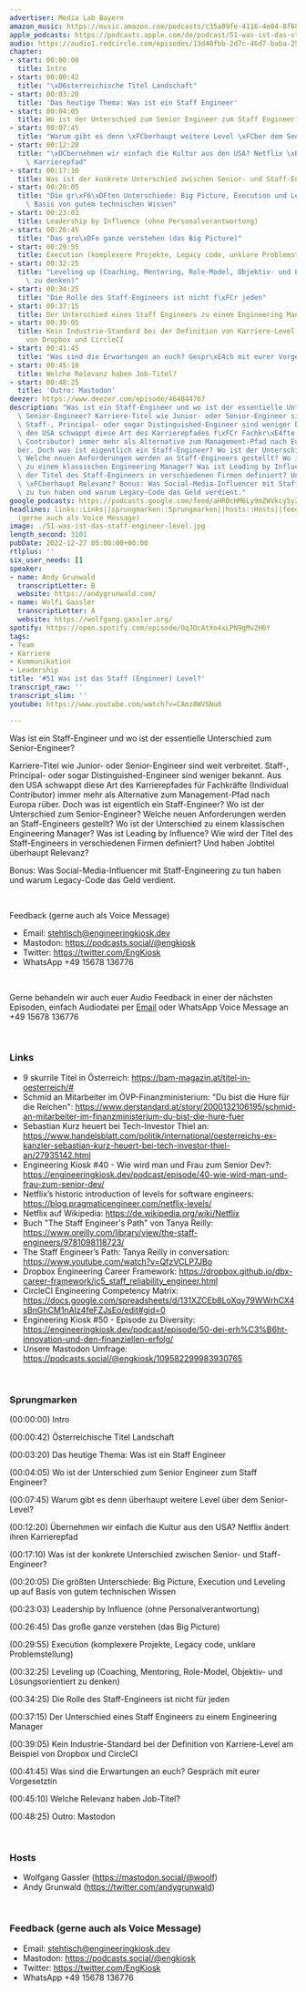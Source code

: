 ```yaml
---
advertiser: Media Lab Bayern
amazon_music: https://music.amazon.com/podcasts/c35a09fe-4116-4e04-8f68-77d61b112e46/episodes/0fe56a3a-b9c0-4200-9406-87cf5a87baa6/engineering-kiosk-51-was-ist-das-staff-engineer-level
apple_podcasts: https://podcasts.apple.com/de/podcast/51-was-ist-das-staff-engineer-level/id1603082924?i=1000591357705
audio: https://audio1.redcircle.com/episodes/13d40fbb-2d7c-46d7-baba-25514ecd6dc6/stream.mp3
chapter:
- start: 00:00:00
  title: Intro
- start: 00:00:42
  title: "\xD6sterreichische Titel Landschaft"
- start: 00:03:20
  title: 'Das heutige Thema: Was ist ein Staff Engineer'
- start: 00:04:05
  title: Wo ist der Unterschied zum Senior Engineer zum Staff Engineer?
- start: 00:07:45
  title: "Warum gibt es denn \xFCberhaupt weitere Level \xFCber dem Senior-Level?"
- start: 00:12:20
  title: "\xDCbernehmen wir einfach die Kultur aus den USA? Netflix \xE4ndert ihren\
    \ Karrierepfad"
- start: 00:17:10
  title: Was ist der konkrete Unterschied zwischen Senior- und Staff-Engineer?
- start: 00:20:05
  title: "Die gr\xF6\xDFten Unterschiede: Big Picture, Execution und Leveling up auf\
    \ Basis von gutem technischen Wissen"
- start: 00:23:03
  title: Leadership by Influence (ohne Personalverantwortung)
- start: 00:26:45
  title: "Das gro\xDFe ganze verstehen (das Big Picture)"
- start: 00:29:55
  title: Execution (komplexere Projekte, Legacy code, unklare Problemstellung)
- start: 00:32:25
  title: "Leveling up (Coaching, Mentoring, Role-Model, Objektiv- und L\xF6sungsorientiert\
    \ zu denken)"
- start: 00:34:25
  title: "Die Rolle des Staff-Engineers ist nicht f\xFCr jeden"
- start: 00:37:15
  title: Der Unterschied eines Staff Engineers zu einem Engineering Manager
- start: 00:39:05
  title: Kein Industrie-Standard bei der Definition von Karriere-Level am Beispiel
    von Dropbox und CircleCI
- start: 00:41:45
  title: "Was sind die Erwartungen an euch? Gespr\xE4ch mit eurer Vorgesetztin"
- start: 00:45:10
  title: Welche Relevanz haben Job-Titel?
- start: 00:48:25
  title: 'Outro: Mastodon'
deezer: https://www.deezer.com/episode/464844767
description: "Was ist ein Staff-Engineer und wo ist der essentielle Unterschied zum\
  \ Senior-Engineer? Karriere-Titel wie Junior- oder Senior-Engineer sind weit verbreitet.\
  \ Staff-, Principal- oder sogar Distinguished-Engineer sind weniger bekannt. Aus\
  \ den USA schwappt diese Art des Karrierepfades f\xFCr Fachkr\xE4fte (Individual\
  \ Contributor) immer mehr als Alternative zum Management-Pfad nach Europa r\xFC\
  ber. Doch was ist eigentlich ein Staff-Engineer? Wo ist der Unterschied zum Senior-Engineer?\
  \ Welche neuen Anforderungen werden an Staff-Engineers gestellt? Wo ist der Unterschied\
  \ zu einem klassischen Engineering Manager? Was ist Leading by Influence? Wie wird\
  \ der Titel des Staff-Engineers in verschiedenen Firmen definiert? Und haben Jobtitel\
  \ \xFCberhaupt Relevanz? Bonus: Was Social-Media-Influencer mit Staff-Engineering\
  \ zu tun haben und warum Legacy-Code das Geld verdient."
google_podcasts: https://podcasts.google.com/feed/aHR0cHM6Ly9mZWVkcy5yZWRjaXJjbGUuY29tLzBlY2ZkZmQ3LWZkYTEtNGMzZC05NTE1LTQ3NjcyN2Y5ZGY1ZQ/episode/Yjc0NTM1ODctYTBkYS00OTg5LWJmNzYtM2QyNDg0OGEyYzhh?sa=X&ved=2ahUKEwjaoeXtr5n8AhWDFmIAHeULDX0QkfYCegQIARAF
headlines: links::Links||sprungmarken::Sprungmarken||hosts::Hosts||feedback-gerne-auch-als-voice-message::Feedback
  (gerne auch als Voice Message)
image: ./51-was-ist-das-staff-engineer-level.jpg
length_second: 3101
pubDate: 2022-12-27 05:00:00+00:00
rtlplus: ''
six_user_needs: []
speaker:
- name: Andy Grunwald
  transcriptLetter: B
  website: https://andygrunwald.com/
- name: Wolfi Gassler
  transcriptLetter: A
  website: https://wolfgang.gassler.org/
spotify: https://open.spotify.com/episode/0qJOcAtXo4xLPN9gMv2H6Y
tags:
- Team
- Karriere
- Kommunikation
- Leadership
title: '#51 Was ist das Staff (Engineer) Level?'
transcript_raw: ''
transcript_slim: ''
youtube: https://www.youtube.com/watch?v=CAmz8WVSNu8

---
```

<p>Was ist ein Staff-Engineer und wo ist der essentielle Unterschied zum Senior-Engineer?</p><p>Karriere-Titel wie Junior- oder Senior-Engineer sind weit verbreitet. Staff-, Principal- oder sogar Distinguished-Engineer sind weniger bekannt. Aus den USA schwappt diese Art des Karrierepfades für Fachkräfte (Individual Contributor) immer mehr als Alternative zum Management-Pfad nach Europa rüber. Doch was ist eigentlich ein Staff-Engineer? Wo ist der Unterschied zum Senior-Engineer? Welche neuen Anforderungen werden an Staff-Engineers gestellt? Wo ist der Unterschied zu einem klassischen Engineering Manager? Was ist Leading by Influence? Wie wird der Titel des Staff-Engineers in verschiedenen Firmen definiert? Und haben Jobtitel überhaupt Relevanz?</p><p>Bonus: Was Social-Media-Influencer mit Staff-Engineering zu tun haben und warum Legacy-Code das Geld verdient. </p><p><br></p><p>Feedback (gerne auch als Voice Message)</p><ul><li>Email: <a href="mailto:stehtisch@engineeringkiosk.dev" rel="nofollow">stehtisch@engineeringkiosk.dev</a></li><li>Mastodon: <a href="https://podcasts.social/@engkiosk" rel="nofollow">https://podcasts.social/@engkiosk</a></li><li>Twitter: <a href="https://twitter.com/EngKiosk" rel="nofollow">https://twitter.com/EngKiosk</a></li><li>WhatsApp +49 15678 136776</li></ul><p><br></p><p>Gerne behandeln wir auch euer Audio Feedback in einer der nächsten Episoden, einfach Audiodatei per <a href="https://engineeringkiosk.dev/kontakt/">Email</a> oder WhatsApp Voice Message an +49 15678 136776</p><p><br></p><h3 id="links">Links</h3><ul><li>9 skurrile Titel in Österreich: <a href="https://bam-magazin.at/titel-in-oesterreich/" rel="nofollow">https://bam-magazin.at/titel-in-oesterreich/#</a></li><li>Schmid an Mitarbeiter im ÖVP-Finanzministerium: &#34;Du bist die Hure für die Reichen&#34;: <a href="https://www.derstandard.at/story/2000132106195/schmid-an-mitarbeiter-im-finanzministerium-du-bist-die-hure-fuer" rel="nofollow">https://www.derstandard.at/story/2000132106195/schmid-an-mitarbeiter-im-finanzministerium-du-bist-die-hure-fuer</a></li><li>Sebastian Kurz heuert bei Tech-Investor Thiel an: <a href="https://www.handelsblatt.com/politik/international/oesterreichs-ex-kanzler-sebastian-kurz-heuert-bei-tech-investor-thiel-an/27935142.html" rel="nofollow">https://www.handelsblatt.com/politik/international/oesterreichs-ex-kanzler-sebastian-kurz-heuert-bei-tech-investor-thiel-an/27935142.html</a></li><li>Engineering Kiosk #40 - Wie wird man und Frau zum Senior Dev?: <a href="https://engineeringkiosk.dev/podcast/episode/40-wie-wird-man-und-frau-zum-senior-dev/">https://engineeringkiosk.dev/podcast/episode/40-wie-wird-man-und-frau-zum-senior-dev/</a></li><li>Netflix’s historic introduction of levels for software engineers: <a href="https://blog.pragmaticengineer.com/netflix-levels/" rel="nofollow">https://blog.pragmaticengineer.com/netflix-levels/</a></li><li>Netflix auf Wikipedia: <a href="https://de.wikipedia.org/wiki/Netflix" rel="nofollow">https://de.wikipedia.org/wiki/Netflix</a></li><li>Buch &#34;The Staff Engineer&#39;s Path&#34; von Tanya Reilly: <a href="https://www.oreilly.com/library/view/the-staff-engineers/9781098118723/" rel="nofollow">https://www.oreilly.com/library/view/the-staff-engineers/9781098118723/</a></li><li>The Staff Engineer’s Path: Tanya Reilly in conversation: <a href="https://www.youtube.com/watch?v=QfzVCLP7JBo" rel="nofollow">https://www.youtube.com/watch?v=QfzVCLP7JBo</a></li><li>Dropbox Engineering Career Framework: <a href="https://dropbox.github.io/dbx-career-framework/ic5_staff_reliability_engineer.html" rel="nofollow">https://dropbox.github.io/dbx-career-framework/ic5_staff_reliability_engineer.html</a></li><li>CircleCI Engineering Competency Matrix: <a href="https://docs.google.com/spreadsheets/d/131XZCEb8LoXqy79WWrhCX4sBnGhCM1nAIz4feFZJsEo/edit#gid=0" rel="nofollow">https://docs.google.com/spreadsheets/d/131XZCEb8LoXqy79WWrhCX4sBnGhCM1nAIz4feFZJsEo/edit#gid=0</a></li><li>Engineering Kiosk #50 - Episode zu Diversity: <a href="https://engineeringkiosk.dev/podcast/episode/50-dei-erh%C3%B6ht-innovation-und-den-finanziellen-erfolg/">https://engineeringkiosk.dev/podcast/episode/50-dei-erh%C3%B6ht-innovation-und-den-finanziellen-erfolg/</a></li><li>Unsere Mastodon Umfrage: <a href="https://podcasts.social/@engkiosk/109582299983930765" rel="nofollow">https://podcasts.social/@engkiosk/109582299983930765</a></li></ul><p><br></p><h3 id="sprungmarken">Sprungmarken</h3><p><span>(00:00:00) Intro</span></p><p><span>(00:00:42) Österreichische Titel Landschaft</span></p><p><span>(00:03:20) Das heutige Thema: Was ist ein Staff Engineer</span></p><p><span>(00:04:05) Wo ist der Unterschied zum Senior Engineer zum Staff Engineer?</span></p><p><span>(00:07:45) Warum gibt es denn überhaupt weitere Level über dem Senior-Level?</span></p><p><span>(00:12:20) Übernehmen wir einfach die Kultur aus den USA? Netflix ändert ihren Karrierepfad</span></p><p><span>(00:17:10) Was ist der konkrete Unterschied zwischen Senior- und Staff-Engineer?</span></p><p><span>(00:20:05) Die größten Unterschiede: Big Picture, Execution und Leveling up auf Basis von gutem technischen Wissen</span></p><p><span>(00:23:03) Leadership by Influence (ohne Personalverantwortung)</span></p><p><span>(00:26:45) Das große ganze verstehen (das Big Picture)</span></p><p><span>(00:29:55) Execution (komplexere Projekte, Legacy code, unklare Problemstellung)</span></p><p><span>(00:32:25) Leveling up (Coaching, Mentoring, Role-Model, Objektiv- und Lösungsorientiert zu denken)</span></p><p><span>(00:34:25) Die Rolle des Staff-Engineers ist nicht für jeden</span></p><p><span>(00:37:15) Der Unterschied eines Staff Engineers zu einem Engineering Manager</span></p><p><span>(00:39:05) Kein Industrie-Standard bei der Definition von Karriere-Level am Beispiel von Dropbox und CircleCI</span></p><p><span>(00:41:45) Was sind die Erwartungen an euch? Gespräch mit eurer Vorgesetztin</span></p><p><span>(00:45:10) Welche Relevanz haben Job-Titel?</span></p><p><span>(00:48:25) Outro: Mastodon</span></p><p><br></p><h3 id="hosts">Hosts</h3><ul><li>Wolfgang Gassler (<a href="https://mastodon.social/@woolf" rel="nofollow">https://mastodon.social/@woolf</a>)</li><li>Andy Grunwald (<a href="https://twitter.com/andygrunwald" rel="nofollow">https://twitter.com/andygrunwald</a>)</li></ul><p><br></p><h3 id="feedback-gerne-auch-als-voice-message">Feedback (gerne auch als Voice Message)</h3><ul><li>Email: <a href="mailto:stehtisch@engineeringkiosk.dev" rel="nofollow">stehtisch@engineeringkiosk.dev</a></li><li>Mastodon: <a href="https://podcasts.social/@engkiosk" rel="nofollow">https://podcasts.social/@engkiosk</a></li><li>Twitter: <a href="https://twitter.com/EngKiosk" rel="nofollow">https://twitter.com/EngKiosk</a></li><li>WhatsApp +49 15678 136776</li></ul>